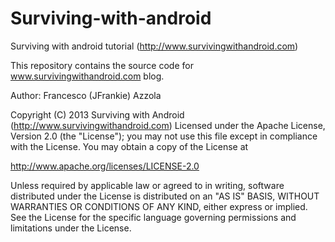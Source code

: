 Surviving-with-android
======================

Surviving with android tutorial (http://www.survivingwithandroid.com)

This repository contains the source code for www.survivingwithandroid.com blog.

Author: Francesco (JFrankie) Azzola


Copyright (C) 2013 Surviving with Android (http://www.survivingwithandroid.com)
Licensed under the Apache License, Version 2.0 (the "License");
you may not use this file except in compliance with the License.
You may obtain a copy of the License at

  http://www.apache.org/licenses/LICENSE-2.0

Unless required by applicable law or agreed to in writing, software
distributed under the License is distributed on an "AS IS" BASIS,
WITHOUT WARRANTIES OR CONDITIONS OF ANY KIND, either express or implied.
See the License for the specific language governing permissions and
limitations under the License.



